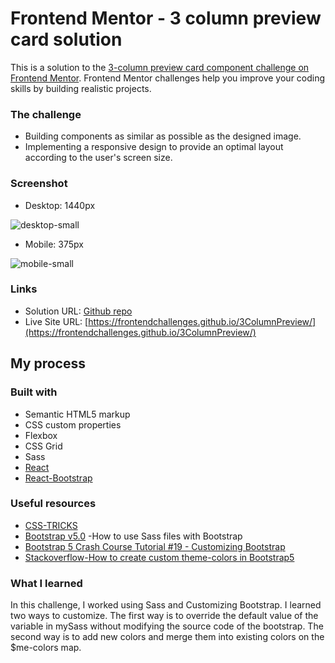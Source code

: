 # Frontend Mentor - 3 column preview card solution

This is a solution to the [3-column preview card component challenge on Frontend Mentor](https://www.frontendmentor.io/challenges/3column-preview-card-component-pH92eAR2-). Frontend Mentor challenges help you improve your coding skills by building realistic projects. 

### The challenge
- Building components as similar as possible as the designed image.
- Implementing a responsive design to provide an optimal layout according to the user's screen size.

### Screenshot
- Desktop: 1440px

![desktop-small](https://user-images.githubusercontent.com/83196262/133556505-4406e001-e405-4c92-96db-0584a24de7d7.png)

- Mobile: 375px

![mobile-small](https://user-images.githubusercontent.com/83196262/133556525-ff2f830e-a32b-4ff0-a814-88909a8cd79a.png)


### Links

- Solution URL: [Github repo](https://github.com/FrontendChallenges/3ColumnPreview)
- Live Site URL: [https://frontendchallenges.github.io/3ColumnPreview/](https://frontendchallenges.github.io/3ColumnPreview/)

## My process

### Built with

- Semantic HTML5 markup
- CSS custom properties
- Flexbox
- CSS Grid
- Sass
- [React](https://reactjs.org/)
- [React-Bootstrap](https://react-bootstrap.github.io/)


### Useful resources

- [CSS-TRICKS](https://css-tricks.com/)
- [Bootstrap v5.0](https://getbootstrap.com/docs/5.0/customize/sass/) -How to use Sass files with Bootstrap
- [Bootstrap 5 Crash Course Tutorial #19 - Customizing Bootstrap](https://www.youtube.com/watch?v=nCX3QVl_PiI&list=PL4cUxeGkcC9joIM91nLzd_qaH_AimmdAR&index=19)
- [Stackoverflow-How to create custom theme-colors in Bootstrap5](https://stackoverflow.com/questions/68755179/bootstrap-5-custom-theme-colors-not-updating-classes)

### What I learned
In this challenge, I worked using Sass and Customizing Bootstrap. I learned two ways to customize. The first way is to override the default value of the variable in mySass without modifying the source code of the bootstrap. The second way is to add new colors and merge them into existing colors on the $me-colors map.

